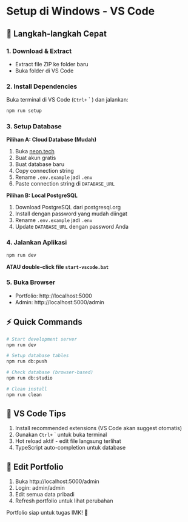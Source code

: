 
# Setup di Windows - VS Code

## 🚀 Langkah-langkah Cepat

### 1. Download & Extract
- Extract file ZIP ke folder baru
- Buka folder di VS Code

### 2. Install Dependencies
Buka terminal di VS Code (`Ctrl+` ` ) dan jalankan:
```bash
npm run setup
```

### 3. Setup Database
**Pilihan A: Cloud Database (Mudah)**
1. Buka [neon.tech](https://neon.tech)
2. Buat akun gratis
3. Buat database baru
4. Copy connection string
5. Rename `.env.example` jadi `.env`
6. Paste connection string di `DATABASE_URL`

**Pilihan B: Local PostgreSQL**
1. Download PostgreSQL dari postgresql.org
2. Install dengan password yang mudah diingat
3. Rename `.env.example` jadi `.env`
4. Update `DATABASE_URL` dengan password Anda

### 4. Jalankan Aplikasi
```bash
npm run dev
```

**ATAU double-click file `start-vscode.bat`**

### 5. Buka Browser
- Portfolio: http://localhost:5000
- Admin: http://localhost:5000/admin

## ⚡ Quick Commands

```bash
# Start development server
npm run dev

# Setup database tables
npm run db:push

# Check database (browser-based)
npm run db:studio

# Clean install
npm run clean
```

## 🔧 VS Code Tips

1. Install recommended extensions (VS Code akan suggest otomatis)
2. Gunakan `Ctrl+` ` untuk buka terminal
3. Hot reload aktif - edit file langsung terlihat
4. TypeScript auto-completion untuk database

## 🎯 Edit Portfolio

1. Buka http://localhost:5000/admin
2. Login: admin/admin
3. Edit semua data pribadi
4. Refresh portfolio untuk lihat perubahan

Portfolio siap untuk tugas IMK! 🚀

